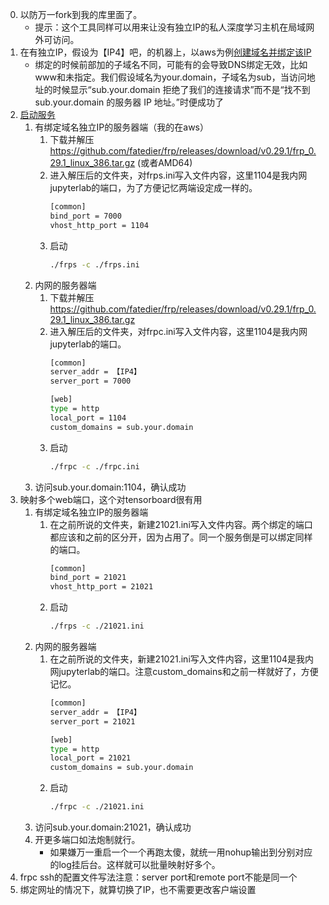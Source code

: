 0. 以防万一fork到我的库里面了。
     * 提示：这个工具同样可以用来让没有独立IP的私人深度学习主机在局域网外可访问。
1. 在有独立IP，假设为【IP4】吧，的机器上，以aws为例[创建域名并绑定该IP](https://aws.amazon.com/cn/getting-started/tutorials/get-a-domain/)
      * 绑定的时候前部加的子域名不同，可能有的会导致DNS绑定无效，比如www和未指定。我们假设域名为your.domain，子域名为sub，当访问地址的时候显示“sub.your.domain 拒绝了我们的连接请求”而不是“找不到 sub.your.domain 的服务器 IP 地址。”时便成功了
2. [启动服务](https://github.com/RayXu14/frp/blob/master/README_zh.md)
    1. 有绑定域名独立IP的服务器端（我的在aws）
        1. 下载并解压 https://github.com/fatedier/frp/releases/download/v0.29.1/frp_0.29.1_linux_386.tar.gz (或者AMD64)
        2. 进入解压后的文件夹，对frps.ini写入文件内容，这里1104是我内网jupyterlab的端口，为了方便记忆两端设定成一样的。
            ```bash
            [common]
            bind_port = 7000
            vhost_http_port = 1104
            ```
        3. 启动
            ```bash
            ./frps -c ./frps.ini
            ```
    2. 内网的服务器端
        1. 下载并解压 https://github.com/fatedier/frp/releases/download/v0.29.1/frp_0.29.1_linux_386.tar.gz
        2. 进入解压后的文件夹，对frpc.ini写入文件内容，这里1104是我内网jupyterlab的端口。
            ```bash
            [common]
            server_addr = 【IP4】
            server_port = 7000

            [web]
            type = http
            local_port = 1104
            custom_domains = sub.your.domain
            ```
        3. 启动
            ```bash
            ./frpc -c ./frpc.ini
            ```
    3. 访问sub.your.domain:1104，确认成功
3. 映射多个web端口，这个对tensorboard很有用
    1. 有绑定域名独立IP的服务器端
        1. 在之前所说的文件夹，新建21021.ini写入文件内容。两个绑定的端口都应该和之前的区分开，因为占用了。同一个服务倒是可以绑定同样的端口。
            ```bash
            [common]
            bind_port = 21021
            vhost_http_port = 21021
            ```
        2. 启动
            ```bash
            ./frps -c ./21021.ini
            ```
    2. 内网的服务器端
        1. 在之前所说的文件夹，新建21021.ini写入文件内容，这里1104是我内网jupyterlab的端口。注意custom_domains和之前一样就好了，方便记忆。
            ```bash
            [common]
            server_addr = 【IP4】
            server_port = 21021

            [web]
            type = http
            local_port = 21021
            custom_domains = sub.your.domain
            ```
        2. 启动
            ```bash
            ./frpc -c ./21021.ini
            ```
    3. 访问sub.your.domain:21021，确认成功
   4. 开更多端口如法炮制就行。
        * 如果嫌万一重启一个一个再跑太傻，就统一用nohup输出到分别对应的log挂后台。这样就可以批量映射好多个。
4. frpc ssh的配置文件写法注意：server port和remote port不能是同一个
5. 绑定网址的情况下，就算切换了IP，也不需要更改客户端设置
    
